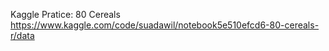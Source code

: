 Kaggle Pratice: 80 Cereals
https://www.kaggle.com/code/suadawil/notebook5e510efcd6-80-cereals-r/data
